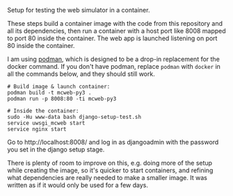 Setup for testing the web simulator in a container.

These steps build a container image with the code from this repository and all
its dependencies, then run a container with a host port like 8008 mapped to port
80 inside the container. The web app is launched listening on port 80 inside
the container.

I am using [podman](https://podman.io/), which is designed to be a drop-in
replacement for the docker command. If you don't have podman, replace `podman`
with `docker` in all the commands below, and they should still work.

```shell
# Build image & launch container:
podman build -t mcweb-py3 .
podman run -p 8008:80 -ti mcweb-py3

# Inside the container:
sudo -Hu www-data bash django-setup-test.sh
service uwsgi_mcweb start
service nginx start
```

Go to http://localhost:8008/ and log in as djangoadmin with the password
you set in the django setup stage.

There is plenty of room to improve on this, e.g. doing more of the setup
while creating the image, so it's quicker to start containers, and refining
what dependencies are really needed to make a smaller image. It was written as
if it would only be used for a few days.

